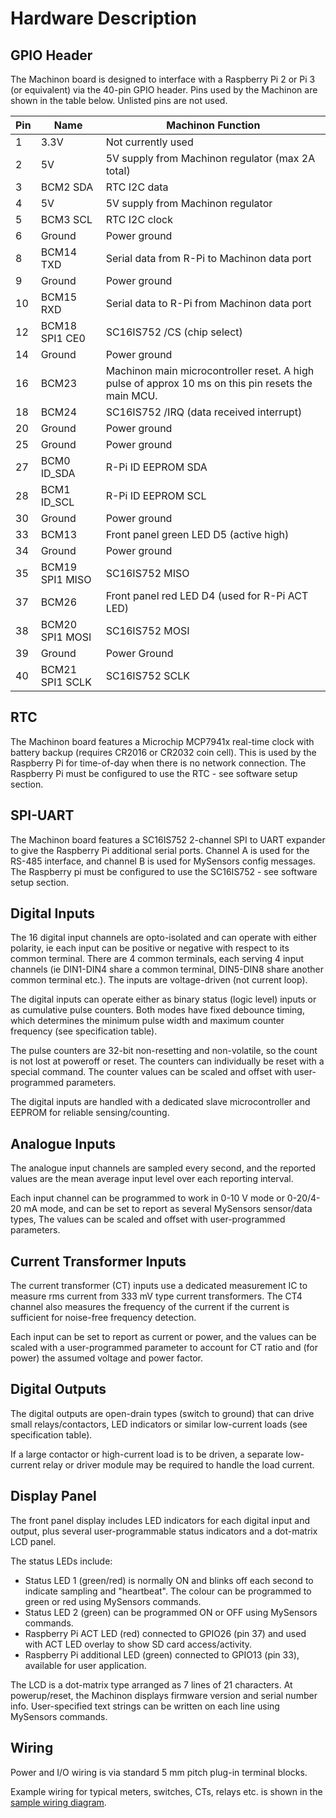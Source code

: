 # Hardware Description
## GPIO Header
The Machinon board is designed to interface with a Raspberry Pi 2 or Pi 3 (or equivalent) via the 40-pin GPIO header. Pins used by the Machinon are shown in the table below. Unlisted pins are not used.

| Pin | Name | Machinon Function |
| --- | ---- | ----------------- |
| 1   | 3.3V | Not currently used |
| 2   | 5V   | 5V supply from Machinon regulator (max 2A total) |
| 3   | BCM2 SDA | RTC I2C data |
| 4   | 5V   | 5V supply from Machinon regulator |
| 5   | BCM3 SCL | RTC I2C clock |
| 6   | Ground | Power ground |
| 8   | BCM14 TXD | Serial data from R-Pi to Machinon data port |
| 9   | Ground | Power ground |
| 10  | BCM15 RXD | Serial data to R-Pi from Machinon data port |
| 12  | BCM18 SPI1 CE0 | SC16IS752 /CS (chip select) |
| 14  | Ground | Power ground |
| 16  | BCM23 | Machinon main microcontroller reset. A high pulse of approx 10 ms on this pin resets the main MCU. |
| 18  | BCM24 | SC16IS752 /IRQ (data received interrupt) |
| 20  | Ground | Power ground |
| 25  | Ground | Power ground |
| 27  | BCM0 ID_SDA | R-Pi ID EEPROM SDA |
| 28  | BCM1 ID_SCL | R-Pi ID EEPROM SCL |
| 30  | Ground | Power ground |
| 33  | BCM13 | Front panel green LED D5 (active high) |
| 34  | Ground | Power ground |
| 35  | BCM19 SPI1 MISO | SC16IS752 MISO |
| 37  | BCM26 | Front panel red LED D4 (used for R-Pi ACT LED) |
| 38  | BCM20 SPI1 MOSI | SC16IS752 MOSI |
| 39  | Ground | Power Ground |
| 40  | BCM21 SPI1 SCLK | SC16IS752 SCLK

## RTC
The Machinon board features a Microchip MCP7941x real-time clock with battery backup (requires CR2016 or CR2032 coin cell). This is used by the Raspberry Pi for time-of-day when there is no network connection. The Raspberry Pi must be configured to use the RTC - see software setup section.

## SPI-UART
The Machinon board features a SC16IS752 2-channel SPI to UART expander to give the Raspberry Pi additional serial ports. Channel A is used for the RS-485 interface, and channel B is used for MySensors config messages. The Raspberry pi must be configured to use the SC16IS752 - see software setup section.

## Digital Inputs
The 16 digital input channels are opto-isolated and can operate with either polarity, ie each input can be positive or negative with respect to its common terminal. There are 4 common terminals, each serving 4 input channels (ie DIN1-DIN4 share a common terminal, DIN5-DIN8 share another common terminal etc.). The inputs are voltage-driven (not current loop).

The digital inputs can operate either as binary status (logic level) inputs or as cumulative pulse counters. Both modes have fixed debounce timing, which determines the minimum pulse width and maximum counter frequency (see specification table).

The pulse counters are 32-bit non-resetting and non-volatile, so the count is not lost at poweroff or reset. The counters can individually be reset with a special command. The counter values can be scaled and offset with user-programmed parameters.

The digital inputs are handled with a dedicated slave microcontroller and EEPROM for reliable sensing/counting.

## Analogue Inputs
The analogue input channels are sampled every second, and the reported values are the mean average input level over each reporting interval.

Each input channel can be programmed to work in 0-10 V mode or 0-20/4-20 mA mode, and can be set to report as several MySensors sensor/data types, The values can be scaled and offset with user-programmed parameters.

## Current Transformer Inputs
The current transformer (CT) inputs use a dedicated measurement IC to measure rms current from 333 mV type current transformers. The CT4 channel also measures the frequency of the current if the current is sufficient for noise-free frequency detection.

Each input can be set to report as current or power, and the values can be scaled with a user-programmed parameter to account for CT ratio and (for power) the assumed voltage and power factor.

## Digital Outputs
The digital outputs are open-drain types (switch to ground) that can drive small relays/contactors, LED indicators or similar low-current loads (see specification table).

If a large contactor or high-current load is to be driven, a separate low-current relay or driver module may be required to handle the load current.

## Display Panel
The front panel display includes LED indicators for each digital input and output, plus several user-programmable status indicators and a dot-matrix LCD panel.

The status LEDs include:
* Status LED 1 (green/red) is normally ON and blinks off each second to indicate sampling and "heartbeat". The colour can be programmed to green or red using MySensors commands.
* Status LED 2 (green) can be programmed ON or OFF using MySensors commands.
* Raspberry Pi ACT LED (red) connected to GPIO26 (pin 37) and used with ACT LED overlay to show SD card access/activity.
* Raspberry Pi additional LED (green) connected to GPIO13 (pin 33), available for user application.

The LCD is a dot-matrix type arranged as 7 lines of 21 characters. At powerup/reset, the Machinon displays firmware version and serial number info. User-specified text strings can be written on each line using MySensors commands.

## Wiring

Power and I/O wiring is via standard 5 mm pitch plug-in terminal blocks.

Example wiring for typical meters, switches, CTs, relays etc. is shown in the [sample wiring diagram](Machinon_Example_Wiring_rev2.pdf).

